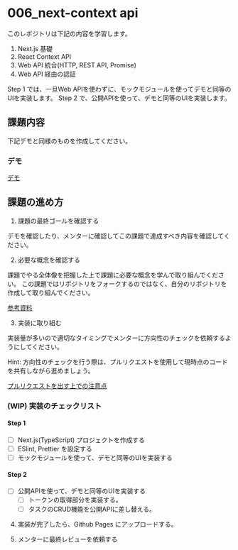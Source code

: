 
# 006_next-context api

このレポジトリは下記の内容を学習します。

1. Next.js 基礎
2. React Context API
3. Web API 統合(HTTP, REST API, Promise)
4. Web API 経由の認証

Step 1 では、一旦Web APIを使わずに、モックモジュールを使ってデモと同等のUIを実装します。
Step 2 で、公開APIを使って、デモと同等のUIを実装します。

## 課題内容

下記デモと同様のものを作成してください。

### デモ

[デモ]()

## 課題の進め方

1. 課題の最終ゴールを確認する

デモを確認したり、メンターに確認してこの課題で達成すべき内容を確認してください。

2. 必要な概念を確認する

課題でやる全体像を把握した上で課題に必要な概念を学んで取り組んでください。
この課題ではリポジトリをフォークするのではなく、自分のリポジトリを作成して取り組んでください。

[参考資料](./docs/documents.md)

3. 実装に取り組む

実装量が多いので適切なタイミングでメンターに方向性のチェックを依頼するようにしてください。

Hint: 方向性のチェックを行う際は、プルリクエストを使用して現時点のコードを共有しながら進めましょう。

[プルリクエストを出す上での注意点]()

### (WIP) 実装のチェックリスト

#### Step 1

- [ ] Next.js(TypeScript) プロジェクトを作成する
- [ ] ESlint, Prettier を設定する
- [ ] モックモジュールを使って、デモと同等のUIを実装する

#### Step 2

- [ ] 公開APIを使って、デモと同等のUIを実装する
  - [ ] トークンの取得部分を実装する。 
  - [ ] タスクのCRUD機能を公開APIに差し替える。

4. 実装が完了したら、Github Pages にアップロードする。

5. メンターに最終レビューを依頼する

